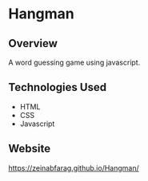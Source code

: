 # Hangman

## Overview
A word guessing game using javascript.

## Technologies Used
* HTML
* CSS
* Javascript

## Website

https://zeinabfarag.github.io/Hangman/

